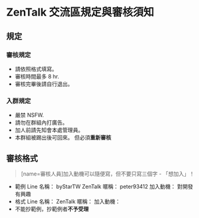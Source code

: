 # ZenTalk 交流區規定與審核須知
## 規定
### 審核規定
* 請依照格式填寫。
* 審核時間最多 8 hr.
* 審核完畢後請自行退出。
### 入群規定
* 嚴禁 NSFW.
* 請勿在群組內打廣告。
* 加人前請先知會本處管理員。
* 本群組被踢出後可回來。
  但必須**重新審核**
## 審核格式
> [name=審核人員]加入動機可以隨便寫，但不要只寫三個字 - 「想加入」！
* 範例
  Line 名稱： byStarTW
  ZenTalk 暱稱： peter93412
  加入動機： 對開發有興趣
* 格式
  Line 名稱：
  ZenTalk 暱稱：
  加入動機：
* 不能抄範例，抄範例者**不予受理**